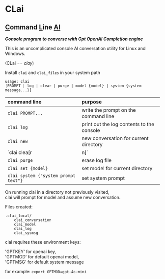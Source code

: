# CLai

## <u>C</u>ommand <u>L</u>ine <u>AI</u>

___Console program to converse with Gpt OpenAI Completion engine___ 

This is an uncomplicated console AI conversation utility for Linux and Windows.

(CLai == _clay_)  

Install `clai` and `clai_files` in your system path

    usage: clai
    [PROMPT | log | clear | purge | model {model} | system {system message...}]

| command line | purpose             |
| :--- | :---                        |
|`clai PROMPT...`                    |write the prompt on the command line  
|`clai log      `                    |print out the log contents to the console  
|`clai new      `                    |new conversation for current directory  
|`clai clea[r|n]`                    |erase .clai_local directory and all it's files  
|`clai purge    `                    |erase log file  
|`clai set {model}`                  |set model for current directory  
|`clai system {"system prompt text"}`|set system prompt  

On running clai in a directory not previously visited,  
clai will prompt for model and assume new conversation.

Files created:

    .clai_local/
        clai_conversation
        clai_model
        clai_log
        clai_sysmsg

clai requires these environment keys:

'GPTKEY' for openai key,  
'GPTMOD' for default openai model,  
'GPTMSG' for default system message  

for example: `export GPTMOD=gpt-4o-mini`


